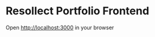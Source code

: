 # Resollect Portfolio Frontend
 Open [http://localhost:3000](http://localhost:3000) in your browser

